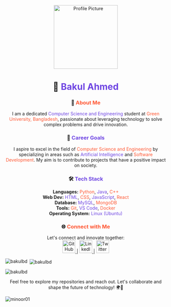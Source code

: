 <p align="center">
  <img src="https://www.torrens.edu.au/-/media/project/laureate/shared/icons/student-on-laptop-icon-tua.svg?rev=86c7a68f458444a0bb6cb9e872138621&w=+1200&hash=584B2B8C3EF4277A366AA4251CE1927C" alt="Profile Picture" width="200" height="200">
</p>

<h1 align="center">🚀 <span style="color:#6E45E2;">Bakul Ahmed</span></h1>

<h3 align="center">🌟 <span style="color:#FF5733;">About Me</span></h3>

<p align="center">I am a dedicated <span style="color:#6E45E2;">Computer Science and Engineering</span> student at <span style="color:#FF5733;">Green University, Bangladesh</span>, passionate about leveraging technology to solve complex problems and drive innovation.</p>

<h3 align="center">🎯 <span style="color:#6E45E2;">Career Goals</span></h3>

<p align="center">I aspire to excel in the field of <span style="color:#FF5733;">Computer Science and Engineering</span> by specializing in areas such as <span style="color:#6E45E2;">Artificial Intelligence</span> and <span style="color:#FF5733;">Software Development</span>. My aim is to contribute to projects that have a positive impact on society.</p>

<h3 align="center">🛠️ <span style="color:#6E45E2;">Tech Stack</span></h3>

<p align="center">
  <b>Languages:</b> <span style="color:#FF5733;">Python</span>, <span style="color:#6E45E2;">Java</span>, <span style="color:#FF5733;">C++</span><br>
  <b>Web Dev:</b> <span style="color:#6E45E2;">HTML</span>, <span style="color:#FF5733;">CSS</span>, <span style="color:#6E45E2;">JavaScript</span>, <span style="color:#FF5733;">React</span><br>
  <b>Database:</b> <span style="color:#6E45E2;">MySQL</span>, <span style="color:#FF5733;">MongoDB</span><br>
  <b>Tools:</b> <span style="color:#FF5733;">Git</span>, <span style="color:#6E45E2;">VS Code</span>, <span style="color:#FF5733;">Docker</span><br>
  <b>Operating System:</b> <span style="color:#6E45E2;">Linux (Ubuntu)</span>
</p>

<h3 align="center">🌐 <span style="color:#FF5733;">Connect with Me</span></h3>

<p align="center">
  Let's connect and innovate together:
  <br>
  <a href="https://github.com/bakulbd">
    <img src="https://1000logos.net/wp-content/uploads/2021/05/GitHub-logo.png" alt="GitHub" width="40" height="40">
  </a> |
  <a href="https://linkedin.com/in/cyberbokul">
    <img src="https://upload.wikimedia.org/wikipedia/commons/c/ca/LinkedIn_logo_initials.png" alt="LinkedIn" width="40" height="40">
  </a> |
  <a href="https://twitter.com/cyberbokul">
    <img src="https://cdn.pixabay.com/photo/2017/03/24/07/28/twitter-2170426_1280.png" alt="Twitter" width="40" height="40">
  </a>
</p>



<p><img align="left" src="https://github-readme-stats.vercel.app/api/top-langs?username=bakulbd&show_icons=true&locale=en&layout=compact" alt="bakulbd" /></p>

<p>&nbsp;<img align="center" src="https://github-readme-stats.vercel.app/api?username=bakulbd&show_icons=true&locale=en" alt="bakulbd" /></p>

<p><img align="center" src="https://github-readme-streak-stats.herokuapp.com/?user=bakulbd&" alt="bakulbd" /></p>

<p align="center">Feel free to explore my repositories and reach out. Let's collaborate and shape the future of technology! 🌍🚀</p>

<p align="left"> <img src="https://komarev.com/ghpvc/?username=bakulbd&label=Profile%20views&color=0e75b6&style=flat" alt="minoor01" /> </p>